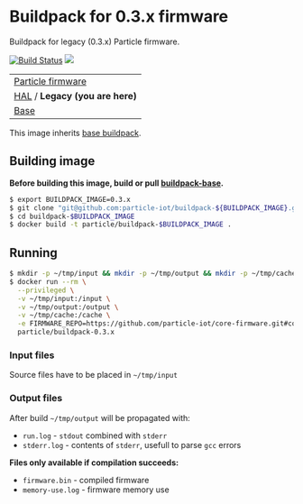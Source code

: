 # Buildpack for 0.3.x firmware
Buildpack for legacy (0.3.x) Particle firmware.

[![Build Status](https://travis-ci.org/particle-iot/buildpack-0.3.x.svg)](https://travis-ci.org/particle-iot/buildpack-0.3.x) [![](https://imagelayers.io/badge/particle/buildpack-0.3.x:latest.svg)](https://imagelayers.io/?images=particle/buildpack-0.3.x:latest 'Get your own badge on imagelayers.io')

| |
|---|
|  [Particle firmware](https://github.com/particle-iot/firmware-buildpack-builder)  |
| [HAL](https://github.com/particle-iot/buildpack-hal) / **Legacy (you are here)** |
| [Base](https://github.com/particle-iot/buildpack-base) |

This image inherits [base buildpack](https://github.com/particle-iot/buildpack-base).

## Building image

**Before building this image, build or pull [buildpack-base](https://github.com/particle-iot/buildpack-base).**

```bash
$ export BUILDPACK_IMAGE=0.3.x
$ git clone "git@github.com:particle-iot/buildpack-${BUILDPACK_IMAGE}.git"
$ cd buildpack-$BUILDPACK_IMAGE
$ docker build -t particle/buildpack-$BUILDPACK_IMAGE .
```

## Running

```bash
$ mkdir -p ~/tmp/input && mkdir -p ~/tmp/output && mkdir -p ~/tmp/cache
$ docker run --rm \
  --privileged \
  -v ~/tmp/input:/input \
  -v ~/tmp/output:/output \
  -v ~/tmp/cache:/cache \
  -e FIRMWARE_REPO=https://github.com/particle-iot/core-firmware.git#compile-server2 \
  particle/buildpack-0.3.x
```

### Input files
Source files have to be placed in `~/tmp/input`

### Output files
After build `~/tmp/output` will be propagated with:

* `run.log` - `stdout` combined with `stderr`
* `stderr.log` - contents of `stderr`, usefull to parse `gcc` errors

**Files only available if compilation succeeds:**
* `firmware.bin` - compiled firmware
* `memory-use.log` - firmware memory use
